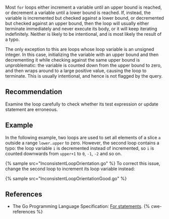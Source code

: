 Most `for` loops either increment a variable until an upper bound is reached, or decrement a variable until a lower bound is reached. If, instead, the variable is incremented but checked against a lower bound, or decremented but checked against an upper bound, then the loop will usually either terminate immediately and never execute its body, or it will keep iterating indefinitely. Neither is likely to be intentional, and is most likely the result of a typo.

The only exception to this are loops whose loop variable is an unsigned integer. In this case, initializing the variable with an upper bound and then decrementing it while checking against the same upper bound is unproblematic: the variable is counted down from the upper bound to zero, and then wraps around to a large positive value, causing the loop to terminate. This is usually intentional, and hence is not flagged by the query.


## Recommendation
Examine the loop carefully to check whether its test expression or update statement are erroneous.


## Example
In the following example, two loops are used to set all elements of a slice `a` outside a range `lower`..`upper` to zero. However, the second loop contains a typo: the loop variable `i` is decremented instead of incremented, so `i` is counted downwards from `upper+1` to `0`, `-1`, `-2` and so on.

{% sample src="InconsistentLoopOrientation.go" %}
To correct this issue, change the second loop to increment its loop variable instead:

{% sample src="InconsistentLoopOrientationGood.go" %}

## References
* The Go Programming Language Specification: [For statements](https://golang.org/ref/spec#For_statements).
{% cwe-references %}
